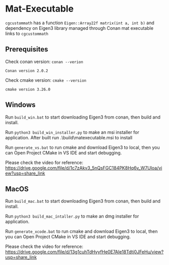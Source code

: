 # Mat-Executable

`cgcustommath` has a function `Eigen::Array22f matrix(int a, int b)` and dependency on Eigen3 library managed through Conan
mat executable links to `cgcustommath`

## Prerequisites

Check conan version: `conan --verion` 

`Conan version 2.0.2` 

Check cmake version: `cmake --version`

`cmake version 3.26.0`

## Windows

Run `build_win.bat` to start downloading Eigen3 from conan, then build and install.

Run `python3 build_win_installer.py` to make an msi installer for application. After built run .\build\matexecutable.msi to install

Run `generate_vs.bat` to run cmake and download Eigen3 to local, then you can Open Project CMake in VS IDE and start debugging.

Please check the video for reference: https://drive.google.com/file/d/1c7zAkv3_5nQsFGC184PK8Hq6v_W7Uloa/view?usp=share_link

## MacOS

Run `build_mac.bat` to start downloading Eigen3 from conan, then build and install.

Run `python3 build_mac_íntaller.py` to make an dmg installer for application.

Run `generate_xcode.bat` to run cmake and download Eigen3 to local, then you can Open Project CMake in VS IDE and start debugging.

Please check the video for reference: https://drive.google.com/file/d/13g1cuhTdHvyfHe0E7AIe18Tdtj0JFeHu/view?usp=share_link
